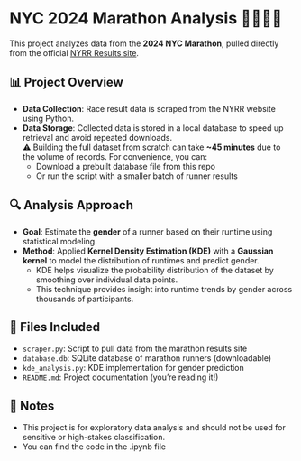 
# NYC 2024 Marathon Analysis 🏃‍♂️🏃‍♀️

This project analyzes data from the **2024 NYC Marathon**, pulled directly from the official [NYRR Results site](https://results.nyrr.org/home).

## 📊 Project Overview

- **Data Collection**: Race result data is scraped from the NYRR website using Python.
- **Data Storage**: Collected data is stored in a local database to speed up retrieval and avoid repeated downloads.  
  ⚠️ Building the full dataset from scratch can take **~45 minutes** due to the volume of records. For convenience, you can:
  - Download a prebuilt database file from this repo
  - Or run the script with a smaller batch of runner results

## 🔍 Analysis Approach

- **Goal**: Estimate the **gender** of a runner based on their runtime using statistical modeling.
- **Method**: Applied **Kernel Density Estimation (KDE)** with a **Gaussian kernel** to model the distribution of runtimes and predict gender.
  - KDE helps visualize the probability distribution of the dataset by smoothing over individual data points.
  - This technique provides insight into runtime trends by gender across thousands of participants.

## 📁 Files Included

- `scraper.py`: Script to pull data from the marathon results site
- `database.db`: SQLite database of marathon runners (downloadable)
- `kde_analysis.py`: KDE implementation for gender prediction
- `README.md`: Project documentation (you’re reading it!)

## 📌 Notes

- This project is for exploratory data analysis and should not be used for sensitive or high-stakes classification.
- You can find the code in the .ipynb file

